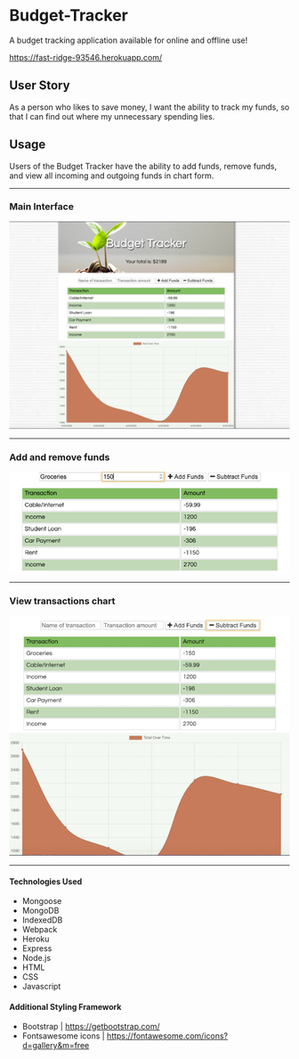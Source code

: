 # Budget-Tracker

A budget tracking application available for online and offline use!

https://fast-ridge-93546.herokuapp.com/

## User Story

As a person who likes to save money, I want the ability to track my funds, so that I can find out where my unnecessary spending lies.

## Usage

Users of the Budget Tracker have the ability to add funds, remove funds, and view all incoming and outgoing funds in chart form.

<hr>

### Main Interface

![Main View](./public/images/mainView.png)

<hr>

### Add and remove funds

![Add View](./public/images/addView.png)

<hr>

### View transactions chart

![Chart View](./public/images/chart.png)

<hr>

#### Technologies Used

- Mongoose
- MongoDB
- IndexedDB
- Webpack
- Heroku
- Express
- Node.js
- HTML
- CSS
- Javascript

#### Additional Styling Framework

- Bootstrap | https://getbootstrap.com/
- Fontsawesome icons | https://fontawesome.com/icons?d=gallery&m=free
